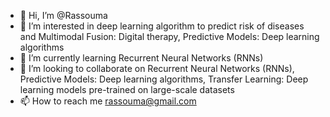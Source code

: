 - 👋 Hi, I’m @Rassouma
- 👀 I’m interested in deep learning algorithm to predict risk of diseases and Multimodal Fusion: Digital therapy, Predictive Models: Deep learning algorithms
- 🌱 I’m currently learning Recurrent Neural Networks (RNNs)
- 💞️ I’m looking to collaborate on Recurrent Neural Networks (RNNs), Predictive Models: Deep learning algorithms, Transfer Learning: Deep learning models pre-trained on large-scale datasets
- 📫 How to reach me rassouma@gmail.com

<!---
Rassouma/Rassouma is a ✨ special ✨ repository because its `README.md` (this file) appears on your GitHub profile.
You can click the Preview link to take a look at your changes.
--->
